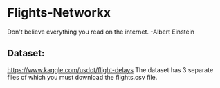 # Flights-Networkx

Don't believe everything you read on the internet. -Albert Einstein

## Dataset:
https://www.kaggle.com/usdot/flight-delays
The dataset has 3 separate files of which you must download the flights.csv file. 
